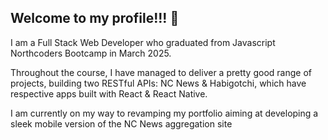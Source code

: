 ## Welcome to my profile!!! 👋

I am a Full Stack Web Developer who graduated from Javascript Northcoders Bootcamp in March 2025.

Throughout the course, I have managed to deliver a pretty good range of projects, building two RESTful APIs: NC News & Habigotchi,
which have respective apps built with React & React Native.


I am currently on my way to revamping my portfolio aiming at developing a sleek mobile version of the NC News aggregation site
<!--
**dublino8576/dublino8576** is a ✨ _special_ ✨ repository because its `README.md` (this file) appears on your GitHub profile.

Here are some ideas to get you started:

- 🔭 I’m currently working on ...
- 🌱 I’m currently learning ...
- 👯 I’m looking to collaborate on ...
- 🤔 I’m looking for help with ...
- 💬 Ask me about ...
- 📫 How to reach me: ...
- 😄 Pronouns: ...
- ⚡ Fun fact: ...
-->
